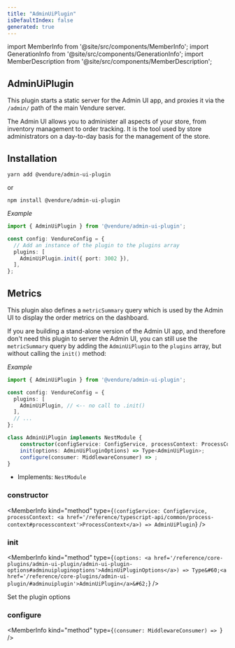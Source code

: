 ```yaml
---
title: "AdminUiPlugin"
isDefaultIndex: false
generated: true
---
```

<!-- This file was generated from the Vendure source. Do not modify. Instead, re-run the "docs:build" script -->
import MemberInfo from '@site/src/components/MemberInfo';
import GenerationInfo from '@site/src/components/GenerationInfo';
import MemberDescription from '@site/src/components/MemberDescription';


## AdminUiPlugin

<GenerationInfo sourceFile="packages/admin-ui-plugin/src/plugin.ts" sourceLine="130" packageName="@vendure/admin-ui-plugin" />

This plugin starts a static server for the Admin UI app, and proxies it via the `/admin/` path of the main Vendure server.

The Admin UI allows you to administer all aspects of your store, from inventory management to order tracking. It is the tool used by
store administrators on a day-to-day basis for the management of the store.

## Installation

`yarn add @vendure/admin-ui-plugin`

or

`npm install @vendure/admin-ui-plugin`

*Example*

```ts
import { AdminUiPlugin } from '@vendure/admin-ui-plugin';

const config: VendureConfig = {
  // Add an instance of the plugin to the plugins array
  plugins: [
    AdminUiPlugin.init({ port: 3002 }),
  ],
};
```

## Metrics

This plugin also defines a `metricSummary` query which is used by the Admin UI to display the order metrics on the dashboard.

If you are building a stand-alone version of the Admin UI app, and therefore don't need this plugin to server the Admin UI,
you can still use the `metricSummary` query by adding the `AdminUiPlugin` to the `plugins` array, but without calling the `init()` method:

*Example*

```ts
import { AdminUiPlugin } from '@vendure/admin-ui-plugin';

const config: VendureConfig = {
  plugins: [
    AdminUiPlugin, // <-- no call to .init()
  ],
  // ...
};
```

```ts title="Signature"
class AdminUiPlugin implements NestModule {
    constructor(configService: ConfigService, processContext: ProcessContext)
    init(options: AdminUiPluginOptions) => Type<AdminUiPlugin>;
    configure(consumer: MiddlewareConsumer) => ;
}
```
* Implements: <code>NestModule</code>



<div className="members-wrapper">

### constructor

<MemberInfo kind="method" type={`(configService: ConfigService, processContext: <a href='/reference/typescript-api/common/process-context#processcontext'>ProcessContext</a>) => AdminUiPlugin`}   />


### init

<MemberInfo kind="method" type={`(options: <a href='/reference/core-plugins/admin-ui-plugin/admin-ui-plugin-options#adminuipluginoptions'>AdminUiPluginOptions</a>) => Type&#60;<a href='/reference/core-plugins/admin-ui-plugin/#adminuiplugin'>AdminUiPlugin</a>&#62;`}   />

Set the plugin options
### configure

<MemberInfo kind="method" type={`(consumer: MiddlewareConsumer) => `}   />




</div>
